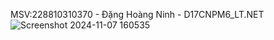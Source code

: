 MSV:228810310370 - Đặng Hoàng Ninh - D17CNPM6_LT.NET
![Screenshot 2024-11-07 160535](https://github.com/user-attachments/assets/e5f6990e-f9c8-4521-b94c-bfefcd9aa073)
